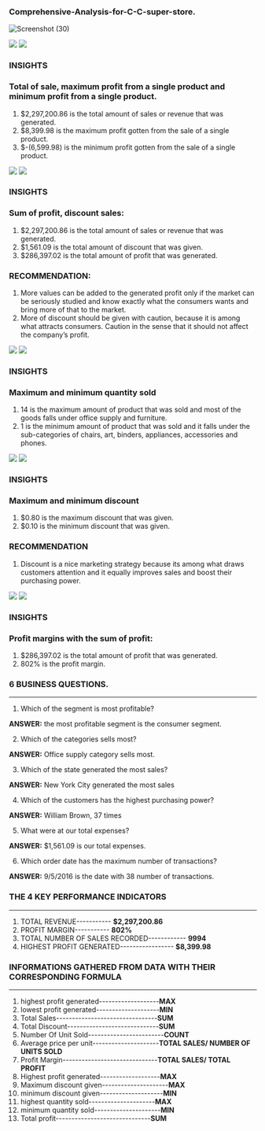 ### Comprehensive-Analysis-for-C-C-super-store.

![Screenshot (30)](https://github.com/Ofiaduagbara/Comprehensive-Analysis-for-C-C-super-store./assets/98785237/625c7588-74b1-4b9f-b7f1-86f5f46d4bcd)




![](sumsale1.png)                        ![](sumsalechart1.png)

### INSIGHTS

### Total of sale, maximum profit from a single product and minimum profit from a single product.

1.	$2,297,200.86 is the total amount of sales or revenue that was generated.
2.	$8,399.98 is the maximum profit gotten from the sale of a single product.
3.	$-(6,599.98) is the minimum profit gotten from the sale of a single product.


![](SumSales2.png)                        ![](SumSale2chart.png)

### INSIGHTS
### Sum of profit, discount sales:
1.	$2,297,200.86 is the total amount of sales or revenue that was generated.
2.	$1,561.09 is the total amount of discount that was given.
3.	$286,397.02 is the total amount of profit that was generated.

### RECOMMENDATION:
1.	More values can be added to the generated profit only if the market can be seriously studied and know exactly what the consumers wants and bring more of that to the market.
2.	More of discount should be given with caution, because it is among what attracts consumers. Caution in the sense that it should not affect the company’s profit.



![](maxQtySold.png)                         ![](maxqtychart.png)


### INSIGHTS
### Maximum and minimum quantity sold
1.	14 is the maximum amount of product that was sold and most of the goods falls under office supply and furniture.
2.	1 is the minimum amount of product that was sold and it falls under the sub-categories of chairs, art, binders, appliances, accessories and phones.



![](MaxDiscount.png)                        ![](discountchart.png)

### INSIGHTS
### Maximum and minimum discount
1.	$0.80 is the maximum discount that was given.
2.	$0.10 is the minimum discount that was given.

### RECOMMENDATION
1.	Discount is a nice marketing strategy because its among what draws customers attention and it equally improves sales and boost their purchasing power.



![](profitmargin.png)                       ![](profitMchart.png)

### INSIGHTS
### Profit margins with the sum of profit:
1.	$286,397.02 is the total amount of profit that was generated.
2.	802% is the profit margin.


### 6 BUSINESS QUESTIONS.
-----

1.	Which of the segment is most profitable?

**ANSWER:** the most profitable segment is the consumer segment.

2.	Which of the categories sells most?
   
**ANSWER:** Office supply category sells most.

3.	Which of the state generated the most sales?
   
**ANSWER:** New York City generated the most sales

4.	Which of the customers has the highest purchasing power?
   
**ANSWER:** William Brown, 37 times

5.	What were at our total expenses?
    
 **ANSWER:** $1,561.09 is our total expenses.

6.	Which order date has the maximum number of transactions?
    
**ANSWER:** 9/5/2016 is the date with 38 number of transactions.


### THE 4 KEY PERFORMANCE INDICATORS
------

1. TOTAL REVENUE-----------                         **$2,297,200.86** 
2. PROFIT MARGIN-----------                         **802%** 
3. TOTAL NUMBER OF SALES RECORDED------------       **9994**
4. HIGHEST PROFIT GENERATED-----------------        **$8,399.98**


### INFORMATIONS GATHERED FROM DATA WITH THEIR CORRESPONDING FORMULA
-----

1. highest profit generated-------------------**MAX**
2. lowest profit generated--------------------**MIN**
3. Total Sales--------------------------------**SUM**                    
4. Total Discount-----------------------------**SUM**
5. Number Of Unit Sold------------------------**COUNT**
6. Average price per unit---------------------**TOTAL SALES/ NUMBER OF UNITS SOLD**
7. Profit Margin------------------------------**TOTAL SALES/ TOTAL PROFIT**
8. Highest profit generated-------------------**MAX**
9. Maximum discount given---------------------**MAX**
10. minimum discount given--------------------**MIN**
11. highest quantity sold---------------------**MAX**
12. minimum quantity sold---------------------**MIN**
13. Total profit------------------------------**SUM**
